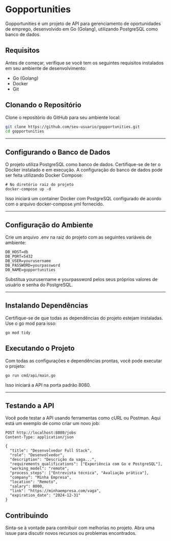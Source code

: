 # Gopportunities

Gopportunities é um projeto de API para gerenciamento de oportunidades de emprego, desenvolvido em Go (Golang), utilizando PostgreSQL como banco de dados.

## Requisitos

Antes de começar, verifique se você tem os seguintes requisitos instalados em seu ambiente de desenvolvimento:

- Go (Golang)
- Docker
- Git

## Clonando o Repositório

Clone o repositório do GitHub para seu ambiente local:

```bash
git clone https://github.com/seu-usuario/gopportunities.git
cd gopportunities
```
---

## Configurando o Banco de Dados
O projeto utiliza PostgreSQL como banco de dados. Certifique-se de ter o Docker instalado e em execução. A configuração do banco de dados pode ser feita utilizando Docker Compose:

```
# No diretório raiz do projeto
docker-compose up -d

```
Isso iniciará um container Docker com PostgreSQL configurado de acordo com o arquivo docker-compose.yml fornecido.

---

## Configuração do Ambiente


Crie um arquivo .env na raiz do projeto com as seguintes variáveis de ambiente:



```
DB_HOST=db
DB_PORT=5432
DB_USER=yourusername
DB_PASSWORD=yourpassword
DB_NAME=gopportunities

```
Substitua yourusername e yourpassword pelos seus próprios valores de usuário e senha do PostgreSQL.

---

## Instalando Dependências
Certifique-se de que todas as dependências do projeto estejam instaladas. Use o go mod para isso:

```
go mod tidy

```

## Executando o Projeto
Com todas as configurações e dependências prontas, você pode executar o projeto:

```
go run cmd/api/main.go

```
Isso iniciará a API na porta padrão 8080.

---

## Testando a API
Você pode testar a API usando ferramentas como cURL ou Postman. Aqui está um exemplo de como criar um novo job:

```
POST http://localhost:8080/jobs
Content-Type: application/json

{
  "title": "Desenvolvedor Full Stack",
  "role": "Desenvolvedor",
  "description": "Descrição da vaga...",
  "requirements_qualifications": ["Experiência com Go e PostgreSQL"],
  "working_model": "remote",
  "process_steps": ["Entrevista técnica", "Avaliação prática"],
  "company": "Minha Empresa",
  "location": "Remoto",
  "salary": 8000,
  "link": "https://minhaempresa.com/vaga",
  "expiration_date": "2024-12-31"
}

```

## Contribuindo
Sinta-se à vontade para contribuir com melhorias no projeto. Abra uma issue para discutir novos recursos ou problemas encontrados.





